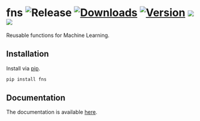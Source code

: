 # fns ![Release](https://github.com/amitness/fns/workflows/Release/badge.svg) [![Downloads](https://pepy.tech/badge/fns/month)](https://pepy.tech/project/fns) [![Version](https://img.shields.io/pypi/v/fns)](https://pypi.org/project/fns/) ![](https://img.shields.io/github/license/amitness/fns) ![](https://img.shields.io/pypi/pyversions/fns)
Reusable functions for Machine Learning.


## Installation
Install via [pip](https://pypi.org/project/fns).

```bash
pip install fns
```

## Documentation
The documentation is available [here](https://amitness.com/fns/).
